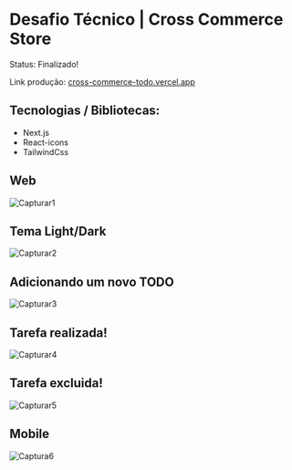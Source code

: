 <h1> 
 Desafio Técnico | Cross Commerce Store
</h1

<p> Status: Finalizado!</p>
<p> Link produção: <a target="_blank" href="cross-commerce-todo.vercel.app"> cross-commerce-todo.vercel.app <a/> </p>
 


<h2> Tecnologias / Bibliotecas: </h2>

+ Next.js
+ React-icons
+ TailwindCss

<h2> Web </h2>

![Capturar1](https://user-images.githubusercontent.com/66790414/193883296-63944849-6088-4be3-af38-941f47ca4a04.PNG)

<h2> Tema Light/Dark </h2>

![Capturar2](https://user-images.githubusercontent.com/66790414/193883629-1b6d8717-1598-43ff-9106-891eb3ddf570.PNG)

<h2> Adicionando um novo TODO </h2>

![Capturar3](https://user-images.githubusercontent.com/66790414/193884405-29edca47-607b-44a4-9480-74a63ff590de.PNG)

<h2> Tarefa realizada! </h2>

![Capturar4](https://user-images.githubusercontent.com/66790414/193884657-91bd8b2f-38d0-4866-a53a-9ba1653ad9ac.PNG)


<h2> Tarefa excluida! </h2>

![Capturar5](https://user-images.githubusercontent.com/66790414/193884977-247b22fb-44cb-4c12-9f73-b4cacd2ba2b7.PNG)

<h2> Mobile </h2>

![Captura6](https://user-images.githubusercontent.com/66790414/193885612-2973419f-5449-40a2-9ad6-bbfffcb15305.PNG)


